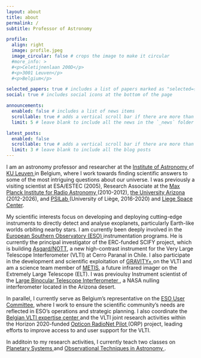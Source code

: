 ```yaml
---
layout: about
title: about
permalink: /
subtitle: Professor of Astronomy

profile:
  align: right
  image: profile.jpeg
  image_circular: false # crops the image to make it circular
  #more_info: >
  #<p>Celetijnenlaan 200D</p>
  #<p>3001 Leuven</p>
  #<p>Belgium</p>

selected_papers: true # includes a list of papers marked as "selected={true}"
social: true # includes social icons at the bottom of the page

announcements:
  enabled: false # includes a list of news items
  scrollable: true # adds a vertical scroll bar if there are more than 3 news items
  limit: 5 # leave blank to include all the news in the `_news` folder

latest_posts:
  enabled: false
  scrollable: true # adds a vertical scroll bar if there are more than 3 new posts items
  limit: 3 # leave blank to include all the blog posts
---
```


I am an astronomy professor and researcher at the <a href="https://fys.kuleuven.be/ster"> Institute of Astronomy </a> of <a href="https://www.kuleuven.be/kuleuven/"> KU Leuven </a> in Belgium, where I work towards finding scientific answers to some of the most intriguing questions about our universe. I was previously a visiting scientist at ESA/ESTEC (2005), Research Associate at the <a href="https://www.mpifr-bonn.mpg.de/2169/en"> Max Planck Institute for Radio Astronomy </a> (2010-2012), <a href="https://www.arizona.edu"> the University Arizona </a> (2012-2026), and <a href="https://www.psilab.uliege.be/cms/c_9965343/en/psilab?id=c_9965343"> PSILab </a> (University of Liège, 2016-2020) and <a href="https://www.csl.uliege.be/cms/c_10241774/en/csl?id=c_10241774"> Liege Space Center</a>.

My scientific interests focus on developing and deploying cutting-edge instruments to directly detect and analyse exoplanets, particularly Earth-like worlds orbiting nearby stars. I am currently been deeply involved in the <a href="https://www.eso.org/public/"> European Southern Observatory (ESO) </a> instrumentation programs. He is currently the principal investigator of the ERC-funded SCIFY project, which is building <a href="https://fys.kuleuven.be/ster/research-projects/nott/nott-asgard/"> Asgard/NOTT</a>, a new high-contrast instrument for the Very Large Telescope Interferometer (VLTI) at Cerro Paranal in Chile. I also participate in the development and scientific exploitation of <a target="_blank" href="https://www.mpe.mpg.de/ir/gravityplus"> GRAVITY+ </a> on the VLTI and am a science team member of <a target="_blank" href="https://metis.strw.leidenuniv.nl">METIS</a>, a future infrared imager on the Extremely Large Telescope (ELT). I was previoulsy Instrument scientist of the <a href="https://nexsci.caltech.edu/missions/LBTI/"> Large Binocular Telescope Interferometer </a>, a NASA nulling interferometer located in the Arizona desert.

In parallel, I currently serve as Belgium’s representative on the <a href="https://www.eso.org/public/about-eso/committees/uc/uc2025.html"> ESO User Committee</a>, where I work to ensure the scientific community’s needs are reflected in ESO’s operations and strategic planning. I also coordinate the <a href="https://fys.kuleuven.be/ster/projects/belgian-vlti-expertise-centre"> Belgian VLTI expertise center </a> and the VLTI joint research activities within the Horizon 2020-funded <a target="_blank" href="https://www.orp-h2020.eu"> Opticon RadioNet Pilot </a> (ORP) project, leading efforts to improve access to and user support for the VLTI.

In additoin to my research activities, I currently teach two classes on <a target="_blank" href="https://onderwijsaanbod.kuleuven.be/syllabi/e/G0I52AE.htm#activetab=doelstellingen_idp1983744"> Planetary Systems </a> and <a target="_blank" href="https://onderwijsaanbod.kuleuven.be/syllabi/n/G0P40AN.htm#activetab=doelstellingen_idp1493952"> Observational Techniques in Astronomy </a>.
